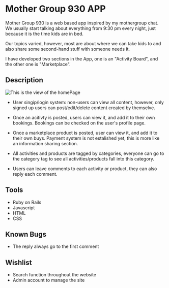 # Mother Group 930 APP

Mother Group 930 is a web based app inspired by my mothergroup chat. We usually start talking about everything from 9:30 pm every night, just because it is the time kids are in bed.

Our topics varied, however, most are about where we can take kids to and also share some second-hand stuff with someone needs it.

I have developed two sections in the App, one is an "Activity Board", and the other one is "Marketplace".

## Description
![This is the view of the homePage](image/homepage-screenshot.png)

* User singip/login system: non-users can view all content, however, only signed up users can post/edit/delete content created by themselve.

* Once an acitivty is posted, users can view it, and add it to their own bookings. Bookings can be checked on the user's profile page.

* Once a marketplace product is posted, user can view it, and add it to their own buys. Payment system is not estalished yet, this is more like an information sharing section.

* All activities and products are tagged by categories, everyone can go to the category tag to see all activities/products fall into this category.

* Users can leave comments to each activity or product, they can also reply each comment.

## Tools

* Ruby on Rails
* Javascript
* HTML
* CSS

## Known Bugs

* The reply always go to the first comment

## Wishlist

* Search function throughout the website
* Admin account to manage the site
